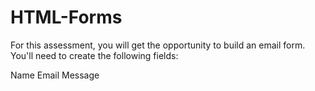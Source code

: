 # HTML-Forms

For this assessment, you will get the opportunity to build an email form. You'll need to create the following fields:

Name
Email
Message
